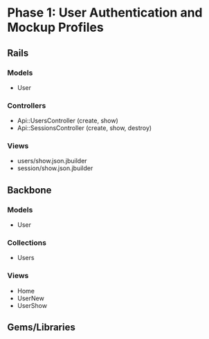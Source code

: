# Phase 1: User Authentication and Mockup Profiles

## Rails
### Models
* User

### Controllers
* Api::UsersController (create, show)
* Api::SessionsController (create, show, destroy)

### Views
* users/show.json.jbuilder
* session/show.json.jbuilder

## Backbone
### Models
* User

### Collections
* Users

### Views
* Home
* UserNew
* UserShow

## Gems/Libraries
